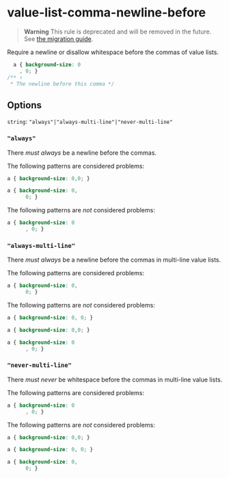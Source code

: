 # value-list-comma-newline-before

> **Warning** This rule is deprecated and will be removed in the future. See [the migration guide](https://github.com/stylelint/stylelint/tree/15.10.2/docsmigration-guideto-15.md).

Require a newline or disallow whitespace before the commas of value lists.

<!-- prettier-ignore -->
```css
  a { background-size: 0
    , 0; }
/** ↑
 * The newline before this comma */
```

## Options

`string`: `"always"|"always-multi-line"|"never-multi-line"`

### `"always"`

There _must always_ be a newline before the commas.

The following patterns are considered problems:

<!-- prettier-ignore -->
```css
a { background-size: 0,0; }
```

<!-- prettier-ignore -->
```css
a { background-size: 0,
      0; }
```

The following patterns are _not_ considered problems:

<!-- prettier-ignore -->
```css
a { background-size: 0
      , 0; }
```

### `"always-multi-line"`

There _must always_ be a newline before the commas in multi-line value lists.

The following patterns are considered problems:

<!-- prettier-ignore -->
```css
a { background-size: 0,
      0; }
```

The following patterns are _not_ considered problems:

<!-- prettier-ignore -->
```css
a { background-size: 0, 0; }
```

<!-- prettier-ignore -->
```css
a { background-size: 0,0; }
```

<!-- prettier-ignore -->
```css
a { background-size: 0
      , 0; }
```

### `"never-multi-line"`

There _must never_ be whitespace before the commas in multi-line value lists.

The following patterns are considered problems:

<!-- prettier-ignore -->
```css
a { background-size: 0
      , 0; }
```

The following patterns are _not_ considered problems:

<!-- prettier-ignore -->
```css
a { background-size: 0,0; }
```

<!-- prettier-ignore -->
```css
a { background-size: 0, 0; }
```

<!-- prettier-ignore -->
```css
a { background-size: 0,
      0; }
```
